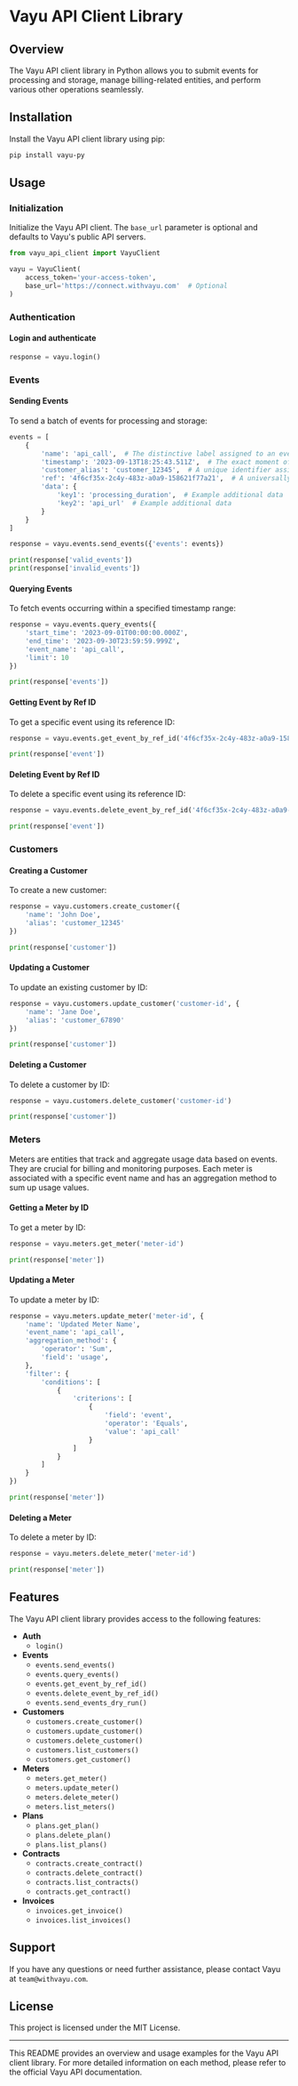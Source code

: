# Vayu API Client Library

## Overview

The Vayu API client library in Python allows you to submit events for processing and storage, manage billing-related entities, and perform various other operations seamlessly.

## Installation

Install the Vayu API client library using pip:

```bash
pip install vayu-py
```

## Usage

### Initialization

Initialize the Vayu API client. The `base_url` parameter is optional and defaults to Vayu's public API servers.

```python
from vayu_api_client import VayuClient

vayu = VayuClient(
    access_token='your-access-token',
    base_url='https://connect.withvayu.com'  # Optional
)
```

### Authentication

#### Login and authenticate

```python
response = vayu.login()
```

### Events

#### Sending Events

To send a batch of events for processing and storage:

```python
events = [
    {
        'name': 'api_call',  # The distinctive label assigned to an event
        'timestamp': '2023-09-13T18:25:43.511Z',  # The exact moment of event occurrence in ISO 8601 format
        'customer_alias': 'customer_12345',  # A unique identifier assigned to each customer
        'ref': '4f6cf35x-2c4y-483z-a0a9-158621f77a21',  # A universally unique identifier for each event
        'data': {
            'key1': 'processing_duration',  # Example additional data
            'key2': 'api_url'  # Example additional data
        }
    }
]

response = vayu.events.send_events({'events': events})

print(response['valid_events'])
print(response['invalid_events'])
```

#### Querying Events

To fetch events occurring within a specified timestamp range:

```python
response = vayu.events.query_events({
    'start_time': '2023-09-01T00:00:00.000Z',
    'end_time': '2023-09-30T23:59:59.999Z',
    'event_name': 'api_call',
    'limit': 10
})

print(response['events'])
```

#### Getting Event by Ref ID

To get a specific event using its reference ID:

```python
response = vayu.events.get_event_by_ref_id('4f6cf35x-2c4y-483z-a0a9-158621f77a21')

print(response['event'])
```

#### Deleting Event by Ref ID

To delete a specific event using its reference ID:

```python
response = vayu.events.delete_event_by_ref_id('4f6cf35x-2c4y-483z-a0a9-158621f77a21')

print(response['event'])
```

### Customers

#### Creating a Customer

To create a new customer:

```python
response = vayu.customers.create_customer({
    'name': 'John Doe',
    'alias': 'customer_12345'
})

print(response['customer'])
```

#### Updating a Customer

To update an existing customer by ID:

```python
response = vayu.customers.update_customer('customer-id', {
    'name': 'Jane Doe',
    'alias': 'customer_67890'
})

print(response['customer'])
```

#### Deleting a Customer

To delete a customer by ID:

```python
response = vayu.customers.delete_customer('customer-id')

print(response['customer'])
```

### Meters

Meters are entities that track and aggregate usage data based on events. They are crucial for billing and monitoring purposes. Each meter is associated with a specific event name and has an aggregation method to sum up usage values.

#### Getting a Meter by ID

To get a meter by ID:

```python
response = vayu.meters.get_meter('meter-id')

print(response['meter'])
```

#### Updating a Meter

To update a meter by ID:

```python
response = vayu.meters.update_meter('meter-id', {
    'name': 'Updated Meter Name',
    'event_name': 'api_call',
    'aggregation_method': {
        'operator': 'Sum',
        'field': 'usage',
    },
    'filter': {
        'conditions': [
            {
                'criterions': [
                    {
                        'field': 'event',
                        'operator': 'Equals',
                        'value': 'api_call'
                    }
                ]
            }
        ]
    }
})

print(response['meter'])
```

#### Deleting a Meter

To delete a meter by ID:

```python
response = vayu.meters.delete_meter('meter-id')

print(response['meter'])
```

## Features

The Vayu API client library provides access to the following features:

- **Auth**
  - `login()`
- **Events**
  - `events.send_events()`
  - `events.query_events()`
  - `events.get_event_by_ref_id()`
  - `events.delete_event_by_ref_id()`
  - `events.send_events_dry_run()`
- **Customers**
  - `customers.create_customer()`
  - `customers.update_customer()`
  - `customers.delete_customer()`
  - `customers.list_customers()`
  - `customers.get_customer()`
- **Meters**
  - `meters.get_meter()`
  - `meters.update_meter()`
  - `meters.delete_meter()`
  - `meters.list_meters()`
- **Plans**
  - `plans.get_plan()`
  - `plans.delete_plan()`
  - `plans.list_plans()`
- **Contracts**
  - `contracts.create_contract()`
  - `contracts.delete_contract()`
  - `contracts.list_contracts()`
  - `contracts.get_contract()`
- **Invoices**
  - `invoices.get_invoice()`
  - `invoices.list_invoices()`

## Support

If you have any questions or need further assistance, please contact Vayu at `team@withvayu.com`.

## License

This project is licensed under the MIT License.

---

This README provides an overview and usage examples for the Vayu API client library. For more detailed information on each method, please refer to the official Vayu API documentation.